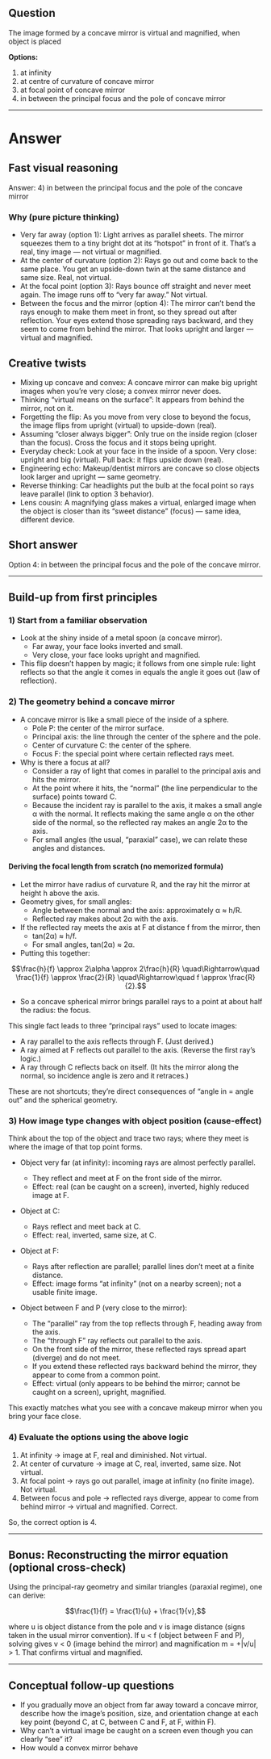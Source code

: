 ## Question
The image formed by a concave mirror is virtual and magnified, when object is placed

**Options:**

1. at infinity
2. at centre of curvature of concave mirror
3. at focal point of concave mirror
4. in between the principal focus and the pole of concave mirror

---
# Answer
## Fast visual reasoning
Answer: 4) in between the principal focus and the pole of the concave mirror

### Why (pure picture thinking)
- Very far away (option 1): Light arrives as parallel sheets. The mirror squeezes them to a tiny bright dot at its “hotspot” in front of it. That’s a real, tiny image — not virtual or magnified.
- At the center of curvature (option 2): Rays go out and come back to the same place. You get an upside-down twin at the same distance and same size. Real, not virtual.
- At the focal point (option 3): Rays bounce off straight and never meet again. The image runs off to “very far away.” Not virtual.
- Between the focus and the mirror (option 4): The mirror can’t bend the rays enough to make them meet in front, so they spread out after reflection. Your eyes extend those spreading rays backward, and they seem to come from behind the mirror. That looks upright and larger — virtual and magnified.

## Creative twists
- Mixing up concave and convex: A concave mirror can make big upright images when you’re very close; a convex mirror never does.
- Thinking “virtual means on the surface”: It appears from behind the mirror, not on it.
- Forgetting the flip: As you move from very close to beyond the focus, the image flips from upright (virtual) to upside-down (real).
- Assuming “closer always bigger”: Only true on the inside region (closer than the focus). Cross the focus and it stops being upright.
- Everyday check: Look at your face in the inside of a spoon. Very close: upright and big (virtual). Pull back: it flips upside down (real).
- Engineering echo: Makeup/dentist mirrors are concave so close objects look larger and upright — same geometry.
- Reverse thinking: Car headlights put the bulb at the focal point so rays leave parallel (link to option 3 behavior).
- Lens cousin: A magnifying glass makes a virtual, enlarged image when the object is closer than its “sweet distance” (focus) — same idea, different device.

## Short answer
Option 4: in between the principal focus and the pole of the concave mirror.

---

## Build-up from first principles

### 1) Start from a familiar observation
- Look at the shiny inside of a metal spoon (a concave mirror).
  - Far away, your face looks inverted and small.
  - Very close, your face looks upright and magnified.
- This flip doesn’t happen by magic; it follows from one simple rule: light reflects so that the angle it comes in equals the angle it goes out (law of reflection).

### 2) The geometry behind a concave mirror
- A concave mirror is like a small piece of the inside of a sphere.
  - Pole P: the center of the mirror surface.
  - Principal axis: the line through the center of the sphere and the pole.
  - Center of curvature C: the center of the sphere.
  - Focus F: the special point where certain reflected rays meet.
- Why is there a focus at all?
  - Consider a ray of light that comes in parallel to the principal axis and hits the mirror.
  - At the point where it hits, the “normal” (the line perpendicular to the surface) points toward C.
  - Because the incident ray is parallel to the axis, it makes a small angle α with the normal. It reflects making the same angle α on the other side of the normal, so the reflected ray makes an angle 2α to the axis.
  - For small angles (the usual, “paraxial” case), we can relate these angles and distances.

#### Deriving the focal length from scratch (no memorized formula)
- Let the mirror have radius of curvature R, and the ray hit the mirror at height h above the axis.
- Geometry gives, for small angles:
  - Angle between the normal and the axis: approximately α ≈ h/R.
  - Reflected ray makes about 2α with the axis.
- If the reflected ray meets the axis at F at distance f from the mirror, then
  - tan(2α) ≈ h/f.
  - For small angles, tan(2α) ≈ 2α.
- Putting this together:
```math
\frac{h}{f} \approx 2\alpha \approx 2\frac{h}{R} \quad\Rightarrow\quad \frac{1}{f} \approx \frac{2}{R} \quad\Rightarrow\quad f \approx \frac{R}{2}.
```
- So a concave spherical mirror brings parallel rays to a point at about half the radius: the focus.

This single fact leads to three “principal rays” used to locate images:
- A ray parallel to the axis reflects through F. (Just derived.)
- A ray aimed at F reflects out parallel to the axis. (Reverse the first ray’s logic.)
- A ray through C reflects back on itself. (It hits the mirror along the normal, so incidence angle is zero and it retraces.)

These are not shortcuts; they’re direct consequences of “angle in = angle out” and the spherical geometry.

### 3) How image type changes with object position (cause-effect)
Think about the top of the object and trace two rays; where they meet is where the image of that top point forms.

- Object very far (at infinity): incoming rays are almost perfectly parallel.
  - They reflect and meet at F on the front side of the mirror.
  - Effect: real (can be caught on a screen), inverted, highly reduced image at F.

- Object at C:
  - Rays reflect and meet back at C.
  - Effect: real, inverted, same size, at C.

- Object at F:
  - Rays after reflection are parallel; parallel lines don’t meet at a finite distance.
  - Effect: image forms “at infinity” (not on a nearby screen); not a usable finite image.

- Object between F and P (very close to the mirror):
  - The “parallel” ray from the top reflects through F, heading away from the axis.
  - The “through F” ray reflects out parallel to the axis.
  - On the front side of the mirror, these reflected rays spread apart (diverge) and do not meet.
  - If you extend these reflected rays backward behind the mirror, they appear to come from a common point.
  - Effect: virtual (only appears to be behind the mirror; cannot be caught on a screen), upright, magnified.

This exactly matches what you see with a concave makeup mirror when you bring your face close.

### 4) Evaluate the options using the above logic
1) At infinity → image at F, real and diminished. Not virtual.  
2) At center of curvature → image at C, real, inverted, same size. Not virtual.  
3) At focal point → rays go out parallel, image at infinity (no finite image). Not virtual.  
4) Between focus and pole → reflected rays diverge, appear to come from behind mirror → virtual and magnified. Correct.

So, the correct option is 4.

---

## Bonus: Reconstructing the mirror equation (optional cross-check)
Using the principal-ray geometry and similar triangles (paraxial regime), one can derive:
```math
\frac{1}{f} = \frac{1}{u} + \frac{1}{v},
```
where u is object distance from the pole and v is image distance (signs taken in the usual mirror convention). If u < f (object between F and P), solving gives v < 0 (image behind the mirror) and magnification m = +|v/u| > 1. That confirms virtual and magnified.

---

## Conceptual follow-up questions
- If you gradually move an object from far away toward a concave mirror, describe how the image’s position, size, and orientation change at each key point (beyond C, at C, between C and F, at F, within F).
- Why can’t a virtual image be caught on a screen even though you can clearly “see” it?
- How would a convex mirror behave